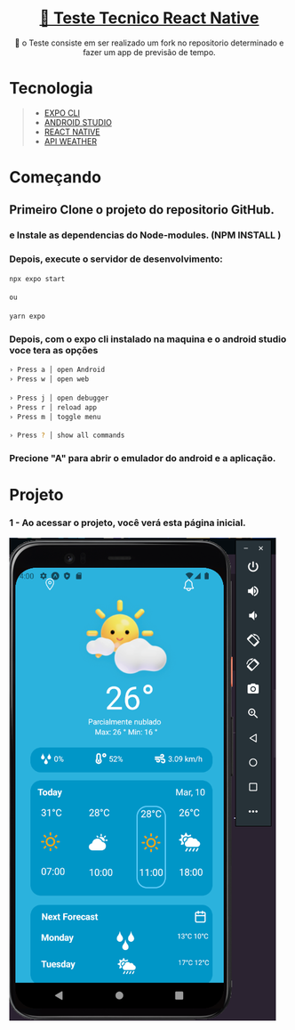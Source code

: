<h1 align="center">
    <a href="https://pt-br.reactjs.org/">🔗 Teste Tecnico React Native</a>
</h1>
<p align="center">🚀 o Teste consiste em ser realizado um fork no repositorio determinado e fazer um app de previsão de tempo.</p>

# Tecnologia 
> * [EXPO CLI](#Utilisation)
> * [ANDROID STUDIO](#Utilisation)
> * [REACT NATIVE](#Utilisation)
> * [API WEATHER](#Utilisation)

#
# Começando

  
  ## Primeiro Clone o projeto do repositorio GitHub.
   ### e Instale as dependencias do Node-modules. (NPM INSTALL )

   ### Depois, execute o servidor de desenvolvimento:


   ```bash
   npx expo start 

   ou
   
   yarn expo 
  ```
   ### Depois, com o expo cli instalado na maquina e o android studio voce tera as opções 

```bash
› Press a │ open Android
› Press w │ open web

› Press j │ open debugger
› Press r │ reload app
› Press m │ toggle menu

› Press ? │ show all commands
```
### Precione "A" para abrir o emulador do android e a aplicação.

# Projeto 


###  1 - Ao acessar o projeto, você verá esta página inicial.
![](https://github.com/LucasMoreira360/mobile-weather-app/blob/main/images/Screen-Pronto.png)
